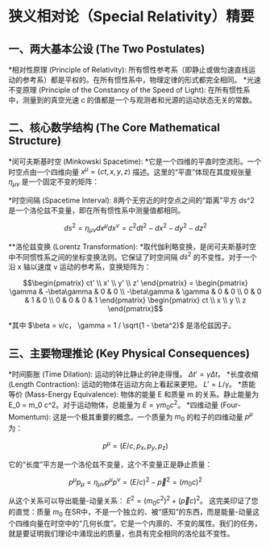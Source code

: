 # 狭义相对论（Special Relativity）精要
## **一、两大基本公设 (The Two Postulates)**
*相对性原理 (Principle of Relativity): 所有惯性参考系（即静止或做匀速直线运动的参考系）都是平权的。在所有惯性系中，物理定律的形式都完全相同。
*光速不变原理 (Principle of the Constancy of the Speed of Light): 在所有惯性系中，测量到的真空光速 c 的值都是一个与观测者和光源的运动状态无关的常数。

## **二、核心数学结构 (The Core Mathematical Structure)**
*闵可夫斯基时空 (Minkowski Spacetime):
*它是一个四维的平直时空流形。一个时空点由一个四维向量 $x^\mu = (ct, x, y, z)$ 描述。这里的“平直”体现在其度规张量 $\eta_{\mu\nu}$ 是一个固定不变的矩阵：

*时空间隔 (Spacetime Interval):
8两个无穷近的时空点之间的“距离”平方 ds^2 是一个洛伦兹不变量，即在所有惯性系中测量值都相同。
```math
ds^2 = \eta_{\mu\nu} dx^\mu dx^\nu = c^2 dt^2 - dx^2 - dy^2 - dz^2
```
**洛伦兹变换 (Lorentz Transformation):
*取代伽利略变换，是闵可夫斯基时空中不同惯性系之间的坐标变换法则。它保证了时空间隔 $ds^2$ 的不变性。对于一个沿 x 轴以速度 v 运动的参考系，变换矩阵为：
```math    
\begin{pmatrix} ct' \\ x' \\ y' \\ z' \end{pmatrix} = \begin{pmatrix} \gamma & -\beta\gamma & 0 & 0 \\ -\beta\gamma & \gamma & 0 & 0 \\ 0 & 0 & 1 & 0 \\ 0 & 0 & 0 & 1 \end{pmatrix} \begin{pmatrix} ct \\ x \\ y \\ z \end{pmatrix}
```
*其中 $\beta = v/c， \gamma = 1 / \sqrt{1 - \beta^2}$ 是洛伦兹因子。

## **三、主要物理推论 (Key Physical Consequences)**
*时间膨胀 (Time Dilation): 运动的钟比静止的钟走得慢。 $\Delta t' = \gamma \Delta t$。
*长度收缩 (Length Contraction): 运动的物体在运动方向上看起来更短。 $L' = L / \gamma$。
*质能等价 (Mass-Energy Equivalence): 物体的能量 E 和质量 m 的关系。静止能量为 E_0 = m_0 c^2。对于运动物体，总能量为 $E = \gamma m_0 c^2$。
*四维动量 (Four-Momentum):
这是一个极其重要的概念。一个质量为 $m_0$ 的粒子的四维动量 $p^\mu$ 为：
```math
p^\mu = (E/c, p_x, p_y, p_z)
```
它的“长度”平方是一个洛伦兹不变量，这个不变量正是静止质量：
```math
p^\mu p_\mu = \eta_{\mu\nu} p^\mu p^\nu = (E/c)^2 - \vec{p}^2 = (m_0 c)^2
```
从这个关系可以导出能量-动量关系： $E^2 = (m_0 c^2)^2 + (\vec{p}c)^2$。
这完美印证了您的直觉：质量 $m_0$ 在SR中，不是一个独立的、被“感知”的东西，而是能量-动量这个四维向量在时空中的“几何长度”。它是一个内禀的、不变的属性。我们的任务，就是要证明我们理论中涌现出的质量，也具有完全相同的洛伦兹不变性。
